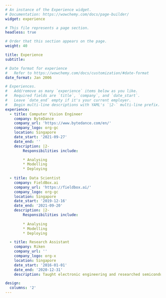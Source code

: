 ```yaml
---
# An instance of the Experience widget.
# Documentation: https://wowchemy.com/docs/page-builder/
widget: experience

# This file represents a page section.
headless: true

# Order that this section appears on the page.
weight: 40

title: Experience
subtitle:

# Date format for experience
#   Refer to https://wowchemy.com/docs/customization/#date-format
date_format: Jan 2006

# Experiences.
#   Add/remove as many `experience` items below as you like.
#   Required fields are `title`, `company`, and `date_start`.
#   Leave `date_end` empty if it's your current employer.
#   Begin multi-line descriptions with YAML's `|2-` multi-line prefix.
experience:
  - title: Computer Vision Engineer
    company: ByteDance
    company_url: 'https://www.bytedance.com/en/'
    company_logo: org-gc
    location: Singapore
    date_start: '2021-09-27'
    date_end: ''
    description: |2-
        Responsibilities include:

        * Analysing
        * Modelling
        * Deploying
        
  - title: Data Scientist
    company: FieldBox.ai
    company_url: 'https://fieldbox.ai/'
    company_logo: org-gc
    location: Singapore
    date_start: '2019-12-16'
    date_end: '2021-09-20'
    description: |2-
        Responsibilities include:
        
        * Analysing
        * Modelling
        * Deploying

  - title: Research Assistant
    company: Riken
    company_url: ''
    company_logo: org-x
    location: Singapore
    date_start: '2016-01-01'
    date_end: '2020-12-31'
    description: Taught electronic engineering and researched semiconductor physics.

design:
  columns: '2'
---
```


